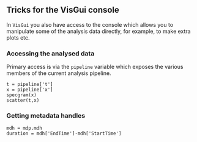 ## Tricks for the VisGui console

In `VisGui` you also have access to the console which allows you to manipulate some of the analysis data directly, for example, to make extra plots etc.

### Accessing the analysed data

Primary access is via the `pipeline` variable which exposes the various members of the current analysis pipeline.

	t = pipeline['t']
	x = pipeline['x']
	specgram(x)
	scatter(t,x)

### Getting metadata handles

	mdh = mdp.mdh
	duration = mdh['EndTime']-mdh['StartTime']
